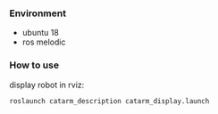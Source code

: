 ### Environment
- ubuntu 18
- ros melodic

### How to use
display robot in rviz:
```
roslaunch catarm_description catarm_display.launch 
```
